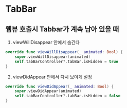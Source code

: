 # TabBar

## 웹뷰 호출시 Tabbar가 계속 남아 있을 때       
1. viewWillDisappear 안에서 숨긴다
```swift
override func viewWillDisappear(_ animated: Bool) {
    super.viewWillDisappear(animated)
    self.tabBarController?.tabBar.isHidden = true
}
```

2. viewDidAppear 안에서 다시 보이게 설정
```swift
override func viewDidAppear(_ animated: Bool) {
    super.viewDidAppear(animated)
    self.tabBarController?.tabBar.isHidden = false
}
```
